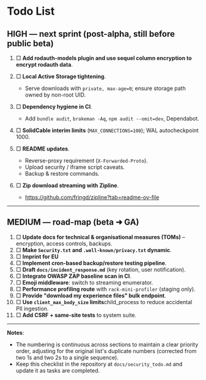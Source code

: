 # Todo List

## HIGH — next sprint (post-alpha, still before public beta)

1. □ **Add rodauth-models plugin and use sequel column encryption to encrypt rodauth data**.

2. □ **Local Active Storage tightening**.

    - Serve downloads with `private, max-age=0`; ensure storage path owned by non-root UID.

3. □ **Dependency hygiene in CI**.

    - Add `bundle audit`, `brakeman -Aq`, `npm audit --omit=dev`, Dependabot.

4. □ **SolidCable interim limits** (`MAX_CONNECTIONS=100`); WAL autocheckpoint 1000.

5. □ **README updates**.

    - Reverse-proxy requirement (`X-Forwarded-Proto`).
    - Upload security / iframe script caveats.
    - Backup & restore commands.

6. □ **Zip download streaming with Zipline**.

    - <https://github.com/fringd/zipline?tab=readme-ov-file>

---

## MEDIUM — road-map (beta ➜ GA)

1. □ **Update docs for technical & organisational measures (TOMs)** – encryption, access controls, backups.
2. □ **Make `Security.txt` and `.well-known/privacy.txt` dynamic**.
3. □ **Imprint for EU**
4. □ **Implement cron-based backup/restore testing pipeline**.
5. □ **Draft `docs/incident_response.md`** (key rotation, user notification).
6. □ **Integrate OWASP ZAP baseline scan in CI**.
7. □ **Emoji middleware**: switch to streaming enumerator.
8. □ **Performance profiling route** with `rack-mini-profiler` (staging only).
9. □ **Provide "download my experience files" bulk endpoint**.
10. □ **Use `client_max_body_size` limits**child_process to reduce accidental PII ingestion.
11. □ **Add CSRF + same-site tests** to system suite.

---

**Notes**:

- The numbering is continuous across sections to maintain a clear priority order, adjusting for the original list's duplicate numbers (corrected from two 1s and two 2s to a single sequence).
- Keep this checklist in the repository at `docs/security_todo.md` and update it as tasks are completed.
